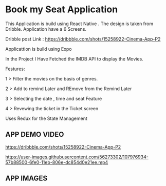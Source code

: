# Book my Seat Application 

 This Application is build using React Native . The design is taken from Dribble. Application have a 6 Screens.
 
 Dribble post Link : https://dribbble.com/shots/15258922-Cinema-App-P2
 
 
 Applicattion is build using Expo

 In the Project I Have Fetched the IMDB API  to display the Movies.

 Festures: 
 
 1 > Filter the movies on the basis of genres.
 
 2 > Add to remind Later and REmove from the Remind Later 
 
 3 > Selecting the date , time and seat Feature 
 
 4 > Revewing the ticket in the Ticket screen 

 
 Uses Redux for the State Management

 ## APP DEMO VIDEO 
 https://dribbble.com/shots/15258922-Cinema-App-P2

https://user-images.githubusercontent.com/56273302/107976934-57b88500-6fe0-11eb-806e-dc854d0e21ee.mp4

## APP IMAGES
